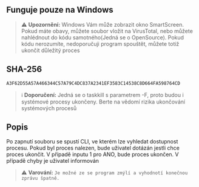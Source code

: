 ## Funguje pouze na Windows

> ⚠️ **Upozornění:**
> Windows Vám může zobrazit okno SmartScreen. Pokud máte obavy, můžete soubor vložit na VirusTotal, nebo můžete nahlédnout do kódu samotného(Jedná se o OpenSource). Pokud kódu nerozumíte, nedoporučuji program spouštět, můžete totiž ukončit důležitý proces

## SHA-256
```SHA-256
A3F62D55A57A466344C57A79C4DC837A2341EF3583C14538C8D664FA598764CD
```

> ℹ️ **Doporučení:**
> Jedná se o taskkill s parametrem -F, proto budou i systémové procesy ukončeny. Berte na vědomí rizika ukončování systémových procesů


## Popis
Po zapnutí souboru se spustí CLI, ve kterém lze vyhledat dostupnost procesu. Pokud byl proces nalezen, bude uživatel dotázán jestli chce proces ukončit. V případě inputu 1 pro ANO, bude proces ukončen. V případě chyby je uživatel informován


> ⚠️ **Varování:**
> `Je možné ze se program zmýlí a vyhodnotí konečnou zprávu špatně.`
